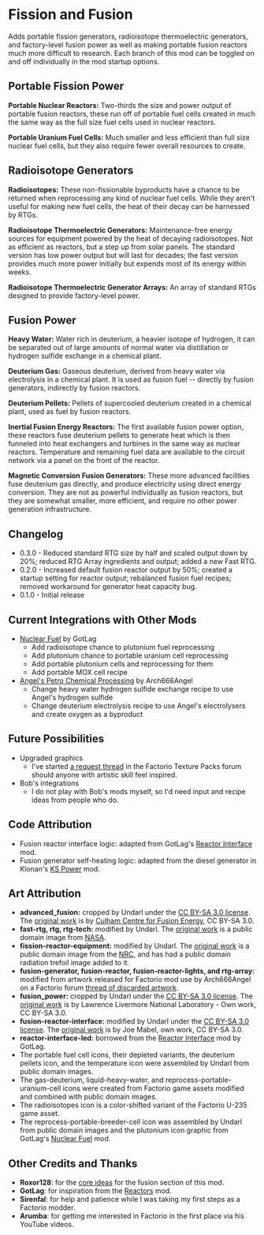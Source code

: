 # Fission and Fusion

Adds portable fission generators, radioisotope thermoelectric generators, and factory-level fusion power as well as making portable fusion reactors much more difficult to research. Each branch of this mod can be toggled on and off individually in the mod startup options.

## Portable Fission Power
**Portable Nuclear Reactors:** Two-thirds the size and power output of portable fusion reactors, these run off of portable fuel cells created in much the same way as the full size fuel cells used in nuclear reactors.

**Portable Uranium Fuel Cells:** Much smaller and less efficient than full size nuclear fuel cells, but they also require fewer overall resources to create.

## Radioisotope Generators

**Radioisotopes:** These non-fissionable byproducts have a chance to be returned when reprocessing any kind of nuclear fuel cells. While they aren't useful for making new fuel cells, the heat of their decay can be harnessed by RTGs.

**Radioisotope Thermoelectric Generators:** Maintenance-free energy sources for equipment powered by the heat of decaying radioisotopes. Not as efficient as reactors, but a step up from solar panels. The standard version has low power output but will last for decades; the fast version provides much more power initially but expends most of its energy within weeks.

**Radioisotope Thermoelectric Generator Arrays:** An array of standard RTGs designed to provide factory-level power.

## Fusion Power

**Heavy Water:** Water rich in deuterium, a heavier isotope of hydrogen, it can be separated out of large amounts of normal water via distillation or hydrogen sulfide exchange in a chemical plant.

**Deuterium Gas:** Gaseous deuterium, derived from heavy water via electrolysis in a chemical plant. It is used as fusion fuel -- directly by fusion generators, indirectly by fusion reactors.

**Deuterium Pellets:** Pellets of supercooled deuterium created in a chemical plant, used as fuel by fusion reactors.

**Inertial Fusion Energy Reactors:** The first available fusion power option, these reactors fuse deuterium pellets to generate heat which is then funneled into heat exchangers and turbines in the same way as nuclear reactors. Temperature and remaining fuel data are available to the circuit network via a panel on the front of the reactor.

**Magnetic Conversion Fusion Generators:** These more advanced facilities fuse deuterium gas directly, and produce electricity using direct energy conversion. They are not as powerful individually as fusion reactors, but they are somewhat smaller, more efficient, and require no other power generation infrastructure.

## Changelog
* 0.3.0 - Reduced standard RTG size by half and scaled output down by 20%; reduced RTG Array ingredients and output; added a new Fast RTG.
* 0.2.0 - Increased default fusion reactor output by 50%; created a startup setting for reactor output; rebalanced fusion fuel recipes; removed workaround for generator heat capacity bug.
* 0.1.0 - Initial release

## Current Integrations with Other Mods
* [Nuclear Fuel](https://mods.factorio.com/mods/GotLag/Nuclear%20Fuel) by GotLag
  * Add radioisotope chance to plutonium fuel reprocessing
  * Add plutonium chance to portable uranium cell reprocessing
  * Add portable plutonium cells and reprocessing for them
  * Add portable MOX cell recipe
* [Angel's Petro Chemical Processing](https://mods.factorio.com/mods/Arch666Angel/angelspetrochem) by Arch666Angel
  * Change heavy water hydrogen sulfide exchange recipe to use Angel's hydrogen sulfide
  * Change deuterium electrolysis recipe to use Angel's electrolysers and create oxygen as a byproduct

## Future Possibilities
* Upgraded graphics
  * I've started [a request thread](https://forums.factorio.com/viewtopic.php?f=15&t=46417) in the Factorio Texture Packs forum should anyone with artistic skill feel inspired.
* Bob's integrations
  * I do not play with Bob's mods myself, so I'd need input and recipe ideas from people who do.
## Code Attribution
* Fusion reactor interface logic: adapted from GotLag's [Reactor Interface](https://mods.factorio.com/mods/GotLag/Reactor%20Interface) mod.
* Fusion generator self-heating logic: adapted from the diesel generator in Klonan's [KS Power](https://mods.factorio.com/mods/Klonan/KS_Power) mod.
## Art Attribution
* **advanced_fusion:** cropped by Undarl under the [CC BY-SA 3.0 license](https://creativecommons.org/licenses/by-sa/3.0/). The [original work](https://commons.wikimedia.org/w/index.php?curid=12836818) is by [Culham Centre for Fusion Energy](http://www.fusion.org.uk/MAST.aspx), CC BY-SA 3.0.
* **fast-rtg, rtg, rtg-tech:** modified by Undarl. The [original work](https://commons.wikimedia.org/wiki/File:Cassini%27s_RTG.jpg) is a public domain image from [NASA](http://nasa.gov).
* **fission-reactor-equipment:** modified by Undarl. The [original work](https://commons.wikimedia.org/wiki/File:Containment_destruction.jpg) is a public domain image from the [NRC](http://www.nrc.gov), and has had a public domain radiation trefoil image added to it.
* **fusion-generator, fusion-reactor, fusion-reactor-lights, and rtg-array:** modified from artwork released for Factorio mod use by Arch666Angel on a Factorio forum [thread of discarded artwork](https://forums.factorio.com/viewtopic.php?f=15&t=40923).
* **fusion_power:** cropped by Undarl under the [CC BY-SA 3.0 license](https://creativecommons.org/licenses/by-sa/3.0/). The [original work](https://commons.wikimedia.org/w/index.php?curid=20512199) is by Lawrence Livermore National Laboratory - Own work, CC BY-SA 3.0.
* **fusion-reactor-interface:** modified by Undarl under the [CC BY-SA 3.0 license](https://creativecommons.org/licenses/by-sa/3.0/). The [original work](https://commons.wikimedia.org/wiki/File:Georgetown_PowerPlant_Museum_gauges_18.jpg) is by Joe Mabel, own work, CC BY-SA 3.0.
* **reactor-interface-led:** borrowed from the [Reactor Interface](https://mods.factorio.com/mods/GotLag/Reactor%20Interface) mod by GotLag.
* The portable fuel cell icons, their depleted variants, the deuterium pellets icon, and the temperature icon were assembled by Undarl from public domain images.
* The gas-deuterium, liquid-heavy-water, and reprocess-portable-uranium-cell icons were created from Factorio game assets modified and combined with public domain images.
* The radioisotopes icon is a color-shifted variant of the Factorio U-235 game asset.
* The reprocess-portable-breeder-cell icon was assembled by Undarl from public domain images and the plutonium icon graphic from GotLag's [Nuclear Fuel](https://mods.factorio.com/mods/GotLag/Nuclear%20Fuel) mod.
## Other Credits and Thanks
* **Roxor128**: for the [core ideas](https://forums.factorio.com/viewtopic.php?f=6&t=44430) for the fusion section of this mod.
* **GotLag**: for inspiration from the [Reactors](https://mods.factorio.com/mods/GotLag/Reactors) mod.
* **Sirenfal**: for help and patience while I was taking my first steps as a Factorio modder.
* **Arumba**: for getting me interested in Factorio in the first place via his YouTube videos.
